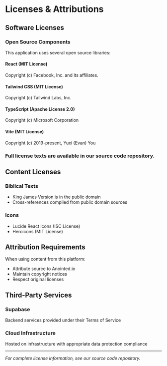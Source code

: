# Licenses & Attributions

## Software Licenses

### Open Source Components

This application uses several open source libraries:

#### React (MIT License)
Copyright (c) Facebook, Inc. and its affiliates.

#### Tailwind CSS (MIT License) 
Copyright (c) Tailwind Labs, Inc.

#### TypeScript (Apache License 2.0)
Copyright (c) Microsoft Corporation

#### Vite (MIT License)
Copyright (c) 2019-present, Yuxi (Evan) You

### Full license texts are available in our source code repository.

## Content Licenses

### Biblical Texts
- King James Version is in the public domain
- Cross-references compiled from public domain sources

### Icons
- Lucide React icons (ISC License)
- Heroicons (MIT License)

## Attribution Requirements

When using content from this platform:
- Attribute source to Anointed.io
- Maintain copyright notices
- Respect original licenses

## Third-Party Services

### Supabase
Backend services provided under their Terms of Service

### Cloud Infrastructure
Hosted on infrastructure with appropriate data protection compliance

---

*For complete license information, see our source code repository.*